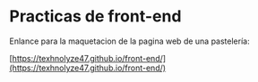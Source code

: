 # Practicas de front-end


Enlance para la maquetacion de la pagina web de una pastelería: 

[https://texhnolyze47.github.io/front-end/](https://texhnolyze47.github.io/front-end/)
